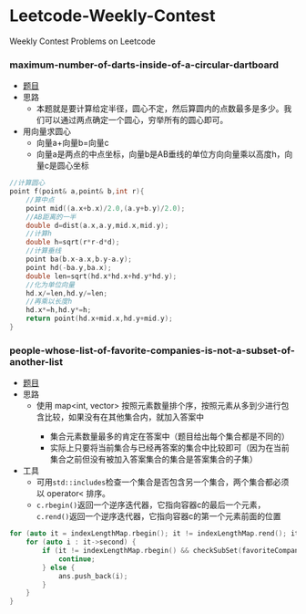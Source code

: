# Leetcode-Weekly-Contest
Weekly Contest Problems on Leetcode 

### maximum-number-of-darts-inside-of-a-circular-dartboard

- [题目](https://leetcode-cn.com/problems/maximum-number-of-darts-inside-of-a-circular-dartboard/)
- 思路
    - 本题就是要计算给定半径，圆心不定，然后算圆内的点数最多是多少。我们可以通过两点确定一个圆心，穷举所有的圆心即可。
- 用向量求圆心
    - 向量a+向量b=向量c
    - 向量a是两点的中点坐标，向量b是AB垂线的单位方向向量乘以高度h，向量c是圆心坐标
```cpp
//计算圆心
point f(point& a,point& b,int r){
    //算中点
    point mid((a.x+b.x)/2.0,(a.y+b.y)/2.0);
    //AB距离的一半
    double d=dist(a.x,a.y,mid.x,mid.y);
    //计算h
    double h=sqrt(r*r-d*d);
    //计算垂线
    point ba(b.x-a.x,b.y-a.y);
    point hd(-ba.y,ba.x);
    double len=sqrt(hd.x*hd.x+hd.y*hd.y);
    //化为单位向量
    hd.x/=len,hd.y/=len;
    //再乘以长度h
    hd.x*=h,hd.y*=h;
    return point(hd.x+mid.x,hd.y+mid.y);
}
```

### people-whose-list-of-favorite-companies-is-not-a-subset-of-another-list

- [题目](https://leetcode-cn.com/problems/people-whose-list-of-favorite-companies-is-not-a-subset-of-another-list/)
- 思路
    - 使用 map<int, vector<int>> 按照元素数量排个序，按照元素从多到少进行包含比较，如果没有在其他集合内，就加入答案中
        - 集合元素数量最多的肯定在答案中（题目给出每个集合都是不同的）
        - 实际上只要将当前集合与已经再答案的集合中比较即可（因为在当前集合之前但没有被加入答案集合的集合是答案集合的子集）
- 工具
    - 可用`std::includes`检查一个集合是否包含另一个集合，两个集合都必须以 operator< 排序。
    - `c.rbegin()`返回一个逆序迭代器，它指向容器c的最后一个元素，`c.rend()`返回一个逆序迭代器，它指向容器c的第一个元素前面的位置
```cpp
for (auto it = indexLengthMap.rbegin(); it != indexLengthMap.rend(); it++) {
    for (auto i : it->second) {
        if (it != indexLengthMap.rbegin() && checkSubSet(favoriteCompanies, ans, i)) {
            continue;
        } else {
            ans.push_back(i);
        }
    }
}
```
